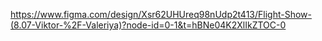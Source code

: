 https://www.figma.com/design/Xsr62UHUreq98nUdp2t413/Flight-Show-(8.07-Viktor-%2F-Valeriya)?node-id=0-1&t=hBNe04K2XlIkZTOC-0
